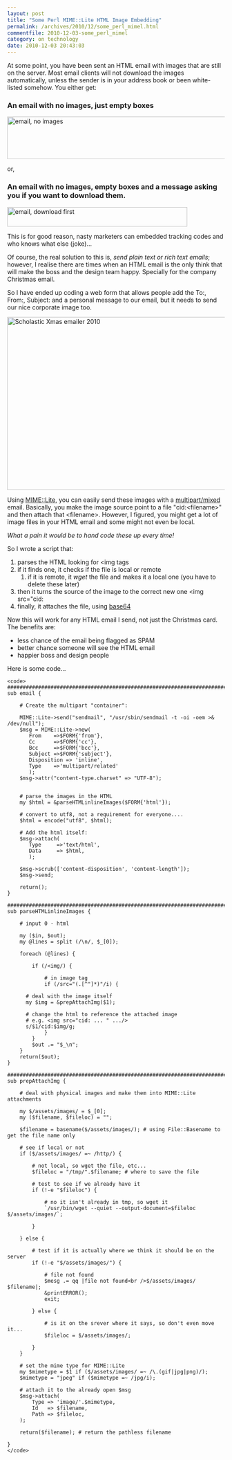 ```yaml
---
layout: post
title: "Some Perl MIME::Lite HTML Image Embedding"
permalink: /archives/2010/12/some_perl_mimel.html
commentfile: 2010-12-03-some_perl_mimel
category: on technology
date: 2010-12-03 20:43:03
---
```


At some point, you have been sent an HTML email with images that are still on the server. Most email clients will not download the images automatically, unless the sender is in your address book or been white-listed somehow. You either get:

### An email with no images, just empty boxes

<img src="/assets/images/Screen%20shot%202010-12-03%20at%2020.17.05.png" width="615" height="98" class="photo center" alt="email, no images"/>

or,

### An email with no images, empty boxes and a message asking you if you want to download them.

<img src="/assets/images/Screen%20shot%202010-12-03%20at%2020.19.54.png" width="417" height="45" class="photo center" alt="email, download first"/>

This is for good reason, nasty marketers can embedded tracking codes and who knows what else (joke)...

Of course, the real solution to this is, _send plain text or rich text emails_; however, I realise there are times when an HTML email is the only think that will make the boss and the design team happy. Specially for the company Christmas email.

So I have ended up coding a web form that allows people add the To:, From:, Subject: and a personal message to our email, but it needs to send our nice corporate image too.

<img src="/assets/images/xmas_image_2010.gif" width="600" height="400" class="photo center" alt=" Scholastic Xmas emailer 2010" />

Using [MIME::Lite](http://search.cpan.org/~rjbs/MIME-Lite-3.027/lib/MIME/Lite.pm), you can easily send these images with a [multipart/mixed](http://en.wikipedia.org/wiki/MIME#Mixed) email. Basically, you make the image source point to a file "cid:&lt;filename&gt;" and then attach that &lt;filename&gt;. However, I figured, you might get a lot of image files in your HTML email and some might not even be local.

_What a pain it would be to hand code these up every time!_

So I wrote a script that:

1.  parses the HTML looking for &lt;img tags
2.  if it finds one, it checks if the file is local or remote
    1.  if it is remote, it _wget_ the file and makes it a local one (you have to delete these later)
3.  then it turns the source of the image to the correct new one &lt;img src="cid:
4.  finally, it attaches the file, using [base64](http://en.wikipedia.org/wiki/Base64)

Now this will work for any HTML email I send, not just the Christmas card. The benefits are:

- less chance of the email being flagged as SPAM
- better chance someone will see the HTML email
- happier boss and design people

Here is some code...

    <code>
    ################################################################################
    sub email {

        # Create the multipart "container":

        MIME::Lite->send("sendmail", "/usr/sbin/sendmail -t -oi -oem >& /dev/null");
        $msg = MIME::Lite->new(
           From    =>$FORM{'from'},
           Cc      =>$FORM{'cc'},
           Bcc     =>$FORM{'bcc'},
           Subject =>$FORM{'subject'},
           Disposition => 'inline',
           Type    =>'multipart/related'
           );
        $msg->attr("content-type.charset" => "UTF-8");


        # parse the images in the HTML
        my $html = &parseHTMLinlineImages($FORM{'html'});

        # convert to utf8, not a requirement for everyone....
        $html = encode("utf8", $html);

        # Add the html itself:
        $msg->attach(
           Type     =>'text/html',
           Data     => $html,
           );

        $msg->scrub(['content-disposition', 'content-length']);
        $msg->send;

        return();
    }

    ################################################################################
    sub parseHTMLinlineImages {

        # input 0 - html

        my ($in, $out);
        my @lines = split (/\n/, $_[0]);

        foreach (@lines) {

            if (/<img/) {

                # in image tag
                if (/src="(.[^"]*)"/i) {

          # deal with the image itself
          my $img = &prepAttachImg($1);

          # change the html to reference the attached image
          # e.g. <img src="cid: ... " .../>
          s/$1/cid:$img/g;
                }
            }
            $out .= "$_\n";
        }
        return($out);
    }

    ################################################################################
    sub prepAttachImg {

        # deal with physical images and make them into MIME::Lite attachments

        my $/assets/images/ = $_[0];
        my ($filename, $fileloc) = "";

        $filename = basename($/assets/images/); # using File::Basename to get the file name only

        # see if local or not
        if ($/assets/images/ =~ /http/) {

            # not local, so wget the file, etc...
            $fileloc = "/tmp/".$filename; # where to save the file

            # test to see if we already have it
            if (!-e "$fileloc") {

                # no it isn't already in tmp, so wget it
                `/usr/bin/wget --quiet --output-document=$fileloc $/assets/images/`;

            }

        } else {

            # test if it is actually where we think it should be on the server
            if (!-e "$/assets/images/") {

                # file not found
                $mesg .= qq |file not found<br />$/assets/images/ $filename|;
                &printERROR();
                exit;

            } else {

                # is it on the srever where it says, so don't even move it...
                $fileloc = $/assets/images/;

            }
        }

        # set the mime type for MIME::Lite
        my $mimetype = $1 if ($/assets/images/ =~ /\.(gif|jpg|png)/);
        $mimetype = "jpeg" if ($mimetype =~ /jpg/i);

        # attach it to the already open $msg
        $msg->attach(
            Type => 'image/'.$mimetype,
            Id   => $filename,
            Path => $fileloc,
        );

        return($filename); # return the pathless filename

    }
    </code>
